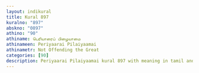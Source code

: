 ```yaml
---
layout: indikural
title: Kural 897
kuralno: "897"
abskno: "0897"
athino: "90"
athiname: பெரியாரைப் பிழையாமை
athinameen: Periyaarai Pilaiyaamai
athinametr: Not Offending the Great
categories: [90]
description: Periyaarai Pilaiyaamai kural 897 with meaning in tamil and english 
---
```


